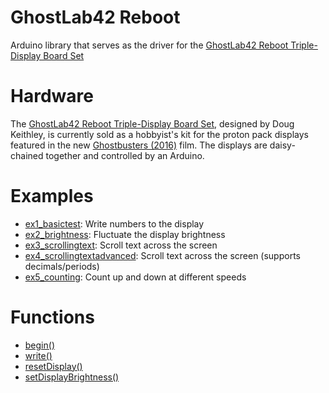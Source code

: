 # GhostLab42 Reboot
Arduino library that serves as the driver for the [GhostLab42 Reboot Triple-Display Board Set](http://www.gbfans.com/forum/viewtopic.php?f=31&t=41215)

# Hardware
The [GhostLab42 Reboot Triple-Display Board Set](http://www.gbfans.com/forum/viewtopic.php?f=31&t=41215), designed by Doug Keithley, is currently sold as a hobbyist's kit for the proton pack displays featured in the new [Ghostbusters (2016)](https://en.wikipedia.org/wiki/Ghostbusters_(2016_film)) film. The displays are daisy-chained together and controlled by an Arduino.

# Examples
* [ex1_basictest](https://github.com/jaredpetersen/ghostlab42reboot/blob/master/examples/ex1_basictest/ex1_basictest.ino): Write numbers to the display
* [ex2_brightness](https://github.com/jaredpetersen/ghostlab42reboot/blob/master/examples/ex2_brightness/ex2_brightness.ino): Fluctuate the display brightness
* [ex3_scrollingtext](https://github.com/jaredpetersen/ghostlab42reboot/blob/master/examples/ex3_scrollingtext/ex3_scrollingtext.ino): Scroll text across the screen
* [ex4_scrollingtextadvanced](https://github.com/jaredpetersen/ghostlab42reboot/blob/master/examples/ex4_scrollingtextadvanced/ex4_scrollingtextadvanced.ino): Scroll text across the screen (supports decimals/periods)
* [ex5_counting](https://github.com/jaredpetersen/ghostlab42reboot/blob/master/examples/ex5_counting/ex5_counting.ino): Count up and down at different speeds

# Functions
* [begin()](https://github.com/jaredpetersen/ghostlab42reboot/blob/master/documentation/functions/begin.md)
* [write()](https://github.com/jaredpetersen/ghostlab42reboot/blob/master/documentation/functions/write.md)
* [resetDisplay()](https://github.com/jaredpetersen/ghostlab42reboot/blob/master/documentation/functions/resetdisplay.md)
* [setDisplayBrightness()](https://github.com/jaredpetersen/ghostlab42reboot/blob/master/documentation/functions/setdisplaybrightness.md)
